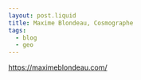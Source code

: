 ```yaml
---
layout: post.liquid
title: Maxime Blondeau, Cosmographe
tags:
  - blog
  - geo
---
```


https://maximeblondeau.com/
